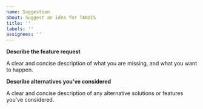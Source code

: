 ```yaml
---
name: Suggestion
about: Suggest an idea for TARDIS
title: ''
labels: ''
assignees: ''
---
```


**Describe the feature request**

A clear and concise description of what you are missing, and what you want to happen.

**Describe alternatives you've considered**

A clear and concise description of any alternative solutions or features you've considered.
